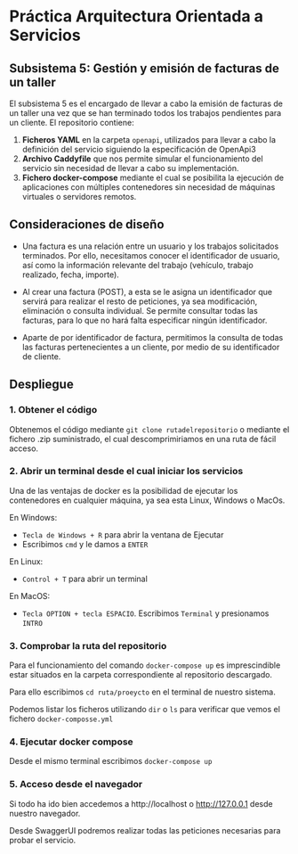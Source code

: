 # Práctica Arquitectura Orientada a Servicios
## Subsistema 5: Gestión y emisión de facturas de un taller
El subsistema 5 es el encargado de llevar a cabo la emisión de facturas de un taller una vez que se han terminado todos los trabajos pendientes para un cliente. 
El repositorio contiene:
1. **Ficheros YAML** en la carpeta `openapi`, utilizados para llevar a cabo la definición del servicio siguiendo la especificación de OpenApi3 
2. **Archivo Caddyfile** que nos permite simular el funcionamiento del servicio sin necesidad de llevar a cabo su implementación. 
3. **Fichero docker-compose** mediante el cual se posibilita la ejecución de aplicaciones con múltiples contenedores sin necesidad de máquinas virtuales o servidores remotos.

## Consideraciones de diseño

- Una factura es una relación entre un usuario y los trabajos solicitados terminados. Por ello, necesitamos conocer el identificador de usuario, así como la información relevante del trabajo (vehículo, trabajo realizado, fecha, importe).

- Al crear una factura (POST), a esta se le asigna un identificador que servirá para realizar el resto de peticiones, ya sea modificación, eliminación o consulta individual.
Se permite consultar todas las facturas, para lo que no hará falta especificar ningún identificador.

- Aparte de por identificador de factura, permitimos la consulta de todas las facturas pertenecientes a un cliente, por medio de su identificador de cliente.

## Despliegue


### 1. Obtener el código
Obtenemos el código mediante ```git clone rutadelrepositorio``` o mediante el fichero .zip suministrado, el cual descomprimiriamos en una ruta de fácil acceso.

### 2. Abrir un terminal desde el cual iniciar los servicios

Una de las ventajas de docker es la posibilidad de ejecutar los contenedores en cualquier máquina, ya sea esta Linux, Windows o MacOs.

En Windows:
- `Tecla de Windows + R` para abrir la ventana de Ejecutar
- Escribimos `cmd` y le damos a `ENTER`

En Linux:
- `Control + T` para abrir un terminal

En MacOS:

- `Tecla OPTION + tecla ESPACIO`. Escribimos `Terminal` y presionamos `INTRO`

### 3. Comprobar la ruta del repositorio

Para el funcionamiento del comando `docker-compose up` es imprescindible estar situados en la carpeta correspondiente al repositorio descargado.

Para ello escribimos `cd ruta/proeycto` en el terminal de nuestro sistema.

Podemos listar los ficheros utilizando `dir` o `ls` para verificar que vemos el fichero  `docker-composse.yml`

### 4. Ejecutar docker compose

Desde el mismo terminal escribimos `docker-compose up`

### 5. Acceso desde el navegador

Si todo ha ido bien accedemos a http://localhost o http://127.0.0.1 desde nuestro navegador.

Desde SwaggerUI podremos realizar todas las peticiones necesarias para probar el servicio.

